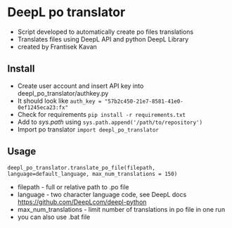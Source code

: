 # DeepL po translator
- Script developed to automatically create po files translations
- Translates files using DeepL API and python DeepL Library
- created by Frantisek Kavan

## Install
- Create user account and insert API key into deepl_po_translator/authkey.py
- It should look like `auth_key = "57b2c450-21e7-8581-41e0-0ef1245eca23:fx"`
- Check for requirements `pip install -r requirements.txt`
- Add to _sys.path_ using `sys.path.append('/path/to/repository')`
- Import po translator `import deepl_po_translator`

## Usage
`deepl_po_translator.translate_po_file(filepath, language=default_language, max_num_translations = 150)`

- filepath - full or relative path to .po file
- language - two character language code, see DeepL docs https://github.com/DeepLcom/deepl-python
- max_num_translations - limit number of translations in po file in one run
- you can also use .bat file